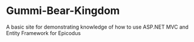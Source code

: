 # Gummi-Bear-Kingdom
A basic site for demonstrating knowledge of how to use  ASP.NET MVC and Entity Framework for Epicodus
